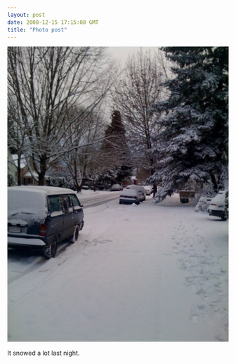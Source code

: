 ```yaml
---
layout: post
date: 2008-12-15 17:15:08 GMT
title: "Photo post"
---
```

![travisj](/images/e67e92e60286eda64b5dc8786971d0396c92f5fc851decbdcbfaee9ebfd5c24a.jpg)

It snowed a lot last night.